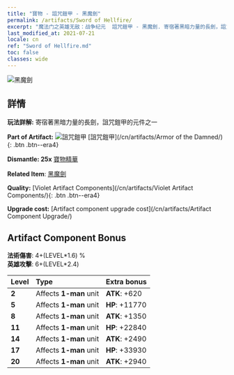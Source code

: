 ```yaml
---
title: "寶物 - 詛咒鎧甲 - 黑魔劍"
permalink: /artifacts/Sword of Hellfire/
excerpt: "魔法门之英雄无敌：战争纪元  詛咒鎧甲 - 黑魔劍. 寄宿著黑暗力量的長劍，詛咒鎧甲的元件之一"
last_modified_at: 2021-07-21
locale: cn
ref: "Sword of Hellfire.md"
toc: false
classes: wide
---
```


 ![黑魔劍](/images/t/artifact_40301.png)



## 詳情

 **玩法詳解:** 寄宿著黑暗力量的長劍，詛咒鎧甲的元件之一

 **Part of Artifact:** ![詛咒鎧甲](/images/t/icon_artifact_30.png) [詛咒鎧甲](/cn/artifacts/Armor of the Damned/){: .btn .btn--era4}

 **Dismantle: 25x** [寶物精華](/cn/Items/con_905/)

 **Related Item**: [黑魔劍](/cn/Items/art_121/)

 **Quality:** [Violet Artifact Components](/cn/artifacts/Violet Artifact Components/){: .btn .btn--era4}

 **Upgrade cost:** [Artifact component upgrade cost](/cn/artifacts/Artifact Component Upgrade/)

## Artifact Component Bonus

  **法術傷害**: 4+(LEVEL\*1.6) %<br/>**英雄攻擊**: 6+(LEVEL\*2.4)

  |  Level  | Type |    Extra bonus  | 
  |:--------|:-----|:----------------| 
  | **2** | Affects **1-man** unit | **ATK**: +620 | 
  | **5** | Affects **1-man** unit | **HP**: +11770 | 
  | **8** | Affects **1-man** unit | **ATK**: +1350 | 
  | **11** | Affects **1-man** unit | **HP**: +22840 | 
  | **14** | Affects **1-man** unit | **ATK**: +2490 | 
  | **17** | Affects **1-man** unit | **HP**: +33930 | 
  | **20** | Affects **1-man** unit | **ATK**: +2940 | 
